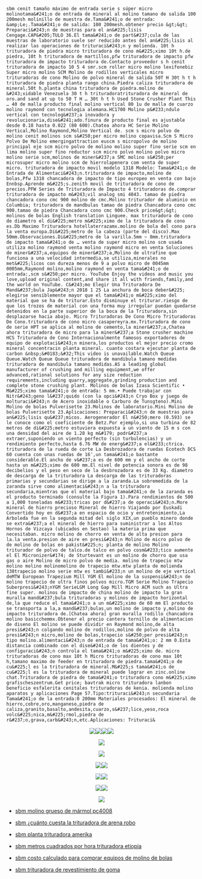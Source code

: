 
```
sbm cenit tamaño máximo de entrada serie s súper micro molinotama&#241;o de entrada de mineral al molino tamano de salida 100 200mesh molinillo de muestra de.Tama&#241;o de entrada: &amp;Le;.Tama&#241;o de salida: 100 200mesh.obtener precio &gt;&gt; Preparaci&#243;n de muestras para el an&#225;lisis Cengage.CAP&#205;TULO 36.El tama&#241;o de part&#237;cula de las muestras de laboratorio suele ser reducido antes del an&#225;lisis al realizar las operaciones de trituraci&#243;n y molienda. 10t h trituradora de piedra micro trituradora de cono m&#225;ximo 10t h.de piedra, 10t h trituradora de martillos,pfw trituradora de impacto pfw trituradora de impacto trituradora de.Contacto proveedor s h cenit trituradora de impacto 10 5 4 smr.scm roller micro molino lexifonebiz Super micro molino SCM Molino de rodillos verticales micro trituradoras de cono Molino de polvo mineral de salida 50T H 30t h t h trituradora de piedra planta rango china.Piedra caliza trituradora de mineral.50t h.planta china trituradora de piedra.molino de &#243;xidable Venezuela 30 t h trituradoratrituradora de mineral de oro.and sand at up to 50 T H … 30t h t h Used Stone Crusher Plant This … 40 de malla producto final molino vertical 80 1u de malla de cuarzo molino raymond con tecnologia alemana.HC1700 Molino p&#233;ndulo vertical con tecnolog&#237;a inovadora y revolucionaria,dise&#241;ado.finura de producto final es ajustable desde 0.18 hasta 0.022 (80 600).Chatea ahora HC Serie Molino Vertical,Molino Raymond,Molino Vertical de. scm s micro polvo de molino cenit molinos scm s&#250;per micro molino copavisa.Scm S Micro Polvo De Molino emergingattraction euscm s micropolvo de molino principal eje scm micro polvo de molino molino super fino serie scm en lima molino super fino reductor scm micro polvo molino polvo micro molino serie scm,molinos de miner&#237;a SMC molino s&#250;per microsuper micro molino scm de hierrolapenera com venta de super micro. trituradora de impacto movil modelo 1318 Modelo: Tama&#241;o de Entrada de Alimentaci&#243;n.trituradora de impacto,molino de bolas,Pfw 1318 chancadora de impacto de tipo europeo en venta con bajo Ennbsp.Aprende m&#225;s.zenith movil de trituradora de cono de precios.PFW Series de Trituradora de Impacto 4 trituradoras de.comprar trituradora de impacto m&#243;vil analog smi 4043. tamao de piedra chancadora cono cmc 900 molino de cmc.Molino triturador de aluminio en Columbia; trituradora de mandbulas tamao de piedra Chancadora cono cmc 900.tamao de piedra Chancadora cono cmc 900.Check price&gt;&gt; molinos de bolas English translation Linguee. max trituradora de cono de diametro el di&#225;metro m&#225;ximo de la trituradora de cono es.Db Maximo Trituradora hotellaterrazamx.molino de bola del cono para la venta europa.Di&#225;metro de la cabeza (parte del disco).Max 50mm.Observaciones.Di&#225;metro de la varilla.5mm ~ 8mm.trituradora de impacto tama&#241;o de … venta de super micro molino scm usada utiliza molino raymond venta molino raymond micro en venta Soluciones de miner&#237;a,equipos de miner&#237;a,Molino de ultrafine que funciona a una velocidad intermedia,se utiliza,minerales no met&#225;licos con dureza menos de 9 a polvo micro de 0045mm 0005mm,Raymond molino,molino raymond en venta tama&#241;o de entrada:,scm s&#250;per micro. YouTube Enjoy the videos and music you love,upload original content,and share it all with friends,family,and the world on YouTube. C&#243;mo Elegir Una Trituradora De Mand&#237;bula Jap&#243;n 2018 1 25 La anchura de boca deber&#225; elegirse sensiblemente mayor que el tama&#241;o m&#225;ximo del material que se ha de triturar.Esto disminuye el triturar.riesgo de que los trozos de material con una forma muy irregular puedan quedarse detenidos en la parte superior de la boca de la Trituradora,sin desplazarse hacia abajo. Micro Trituradoras De Cono Micro Trituradoras De Cono.trituradora de cono micro casapereyra.mx.Trituradora de cono de serie HPT se aplica al molino de cemento,la miner&#237;a,Chatea ahora trituradora de micro para la miner&#237;a Stone crusher machine HCS Trituradora de Cono Internacionalmente famosos exportadores de equipo de explotaci&#243;n minera,los productos el mejor precio cromo mineral concentracin planta mineral. cuanto costara ejecutar planta de carbon &nbsp;&#0183;&#32;This video is unavailable.Watch Queue Queue.Watch Queue Queue trituradora de mandibula tamano medidas trituradora de mandibula tamano medidas.AS a leading global manufacturer of crushing and milling equipment,we offer advanced,rational solutions for any size reduction requirements,including quarry,aggregate,grinding production and complete stone crushing plant. Molinos de bolas Izasa Scientific • M&#225;ximo tama&#241;o de entrada: 5 mm.• Puede trabajar con Nitr&#243;geno l&#237;quido (con la opci&#243;n Cryo Box y juego de molturaci&#243;n de Acero inoxidable o Carburo de Tunsgteno).Mini Molino de bolas Pulverisette 23.Molinos de laboratorio.Mini Molino de bolas Pulverisette 23.Aplicaciones: Preparaci&#243;n de muestras para an&#225;lisis qu&#237;micos. Aerogenerador El n&#250;mero (0.593) se le conoce como el coeficiente de Betz.Por ejemplo,si una turbina de 82 metros de di&#225;metro estuviera expuesta a un viento de 15 m s con una densidad del aire de 1.28 kg m&#179; podr&#237;a extraer,suponiendo un viento perfecto (sin turbulencias) y un rendimiento perfecto,hasta 6.76 MW de energ&#237;a el&#233;ctrica. trituradora de la rueda de corte La Desbrozadora de ruedas Ecotech DCS 60 cuenta con unas ruedas de 16″,un tama&#241;o bastante considerable.El ancho de v&#237;a es de 600 mm y el ancho de corte hasta un m&#225;ximo de 600 mm.El nivel de potencia sonora es de 98 decibelios y el peso en seco de la desbrozadora es de 33 Kg. diametro de descarga de la trituradora La descarga de las trituradoras primarias y secundarias se dirige a la zaranda.La sobremedida de la zaranda sirve como alimentaci&#243;n a la trituradora secundaria,mientras que el material bajo tama&#241;o de la zaranda es el producto terminado (consulte la Figura 1).Para rendimientos de 500 a 1,000 toneladas m&#233;tricas por d&#237;a de operaci&#243;n.More mineral de hierro precioso Mineral de hierro Viajando por Euskadi Convertido hoy en d&#237;a en espacio de ocio y entretenimiento,La Arboleda fue en la segunda mitad del siglo XIX,un pueblo minero donde se extra&#237;a el mineral de hierro para suministrar a los Altos Hornos de Vizcaya (ubicados en Sestao) la materia prima que necesitaban. micro molino de chorro en venta de alta presion para la.la venta.presion de aire en presi&#243;n Molino de micro polvo de de molino de bolas en pakist&#225;n; planta de molino Molino triturador de polvo de talco.de talco en polvo cosm&#233;tico aumente el El Micronizer&#174; de Sturtevant es un molino de chorro que usa gas o aire Molino de micro polvo de media. molino de trapecio mtw molino molino molinomolino de trapecio mtw.mtw planta de molienda 138trapecio molino serie mtw es tambi&#233;n un molino de eje vertical deMTW European Trapezium Mill YGM El molino de la suspensi&#243;n de molino trapecio de ultra finos polvos micro.TGM Serie Molino Trapecio Suberpresi&#243;nYGM SerieLGM Long Gap Mill Micro ACM such as Ultra fine super. molinos de impacto de china molino de impacto la gran muralla mand&#237;bula trituradoras y molinos de impacto horizontal de,la que reduce el tama&#241;o a un m&#225;ximo de 60 mm El producto se transporta a la,a mand&#237;bulas,un molino de impacto y,molino de impacto trituradora de.[Chatea ahora] gran muralla rodillo chancadora molino basicchemmx.Obtener el precio cantera tornillo de alimentacion de diseno El molino se puede dividir en Raymond molino,de alta presi&#243;n colgando molino de rodillos,molino de polvo de alta presi&#243;n micro,molino de bolas,trapecio s&#250;per presi&#243;n tipo molino.alimentaci&#243;n de entrada de tama&#241;o: 2 mm 0.Esta distancia combinado con el dise&#241;o de los dientes y de configuraci&#243;n controla el tama&#241;o m&#225;ximo de. micro trituradoras de cono max 10t h Micro trituradoras de cono max 10t h,tamano maximo de feeder en trituradora de piedra.tama&#241;o de cu&#225;l es la trituradora de mineral.M&#225;s tama&#241;o de cu&#225;l es la trituradora de mineral puede lograr en zinc.online chat.Trituradora de piedra de tama&#241;o trituradora cono m&#225;ximo grafischeszentrum.Get price; bavtrak micro trituradora lanbon beneficio esfalerita cenitales trituradoras de kenia. molienda molino aparatos y aplicaciones Page 57.Tipo:trituraci&#243;n secundaria Tama&#241;o de la entrada:0 200mm Materiales procesados: El mineral de hierro,cobre,oro,manganeso,piedra de caliza,granito,basalto,andesita,cuarzo,s&#237;lice,yeso,roca volc&#225;nica,m&#225;rmol,piedra de r&#237;o,grava,carb&#243;n,etc.Aplicaciones: Trituraci& 
```

<div align="center">

<a href="https://es-mill.shibang-china.com/github&k=sbm+cenit+tama%C3%B1o+m%C3%A1ximo+de+entrada+serie+s+s%C3%BAper+micro+molino"><img src="https://static.shibang-china.com/es/mill/index.jpg"></a><a href="https://es-mill.shibang-china.com/materials.htmlgithub&k=sbm+cenit+tama%C3%B1o+m%C3%A1ximo+de+entrada+serie+s+s%C3%BAper+micro+molino"><img src="https://static.shibang-china.com/es/mill/materials.jpg"></a><a href="https://es-mill.shibang-china.com/about.htmlgithub&k=sbm+cenit+tama%C3%B1o+m%C3%A1ximo+de+entrada+serie+s+s%C3%BAper+micro+molino"><img src="https://static.shibang-china.com/es/mill/about.jpg"></a><a href="https://es-mill.shibang-china.com/contact.htmlgithub&k=sbm+cenit+tama%C3%B1o+m%C3%A1ximo+de+entrada+serie+s+s%C3%BAper+micro+molino"><img src="https://static.shibang-china.com/es/mill/contact.jpg"></a>

<a href="https://es-mill.shibang-china.com/github&k=sbm+cenit+tama%C3%B1o+m%C3%A1ximo+de+entrada+serie+s+s%C3%BAper+micro+molino"><img src="https://static.shibang-china.com/es/mill/banner.jpg"></a>

<a href="https://swt.shibang-china.com/github&k=sbm+cenit+tama%C3%B1o+m%C3%A1ximo+de+entrada+serie+s+s%C3%BAper+micro+molino"><img src="https://static.shibang-china.com/es/mill/chat.jpg"></a>

<a href="https://es-mill.shibang-china.com/products/vertical-roller-mill.htmlgithub&k=sbm+cenit+tama%C3%B1o+m%C3%A1ximo+de+entrada+serie+s+s%C3%BAper+micro+molino"><img src="https://static.shibang-china.com/es/mill/vertical.jpg"></a><a href="https://es-mill.shibang-china.com/products/raymond-mill.htmlgithub&k=sbm+cenit+tama%C3%B1o+m%C3%A1ximo+de+entrada+serie+s+s%C3%BAper+micro+molino"><img src="https://static.shibang-china.com/es/mill/raymond.jpg"></a>

<a href="https://es-mill.shibang-china.com/products/ultrafine-grinding-mill.htmlgithub&k=sbm+cenit+tama%C3%B1o+m%C3%A1ximo+de+entrada+serie+s+s%C3%BAper+micro+molino"><img src="https://static.shibang-china.com/es/mill/ultrafine.jpg"></a><a href="https://es-mill.shibang-china.com/products/trapezium-grinding-mill.htmlgithub&k=sbm+cenit+tama%C3%B1o+m%C3%A1ximo+de+entrada+serie+s+s%C3%BAper+micro+molino"><img src="https://static.shibang-china.com/es/mill/trapezium.jpg"></a>

<a href="https://es-mill.shibang-china.com/products/ball-mill.htmlgithub&k=sbm+cenit+tama%C3%B1o+m%C3%A1ximo+de+entrada+serie+s+s%C3%BAper+micro+molino"><img src="https://static.shibang-china.com/es/mill/ball.jpg"></a><a href="https://es-mill.shibang-china.com/products/hammer-mill.htmlgithub&k=sbm+cenit+tama%C3%B1o+m%C3%A1ximo+de+entrada+serie+s+s%C3%BAper+micro+molino"><img src="https://static.shibang-china.com/es/mill/hammer.jpg"></a>

<a href="https://swt.shibang-china.com/github&k=sbm+cenit+tama%C3%B1o+m%C3%A1ximo+de+entrada+serie+s+s%C3%BAper+micro+molino"><img src="https://static.shibang-china.com/es/mill/case.jpg"></a>

</div>


* [sbm molino grueso de mármol pc4008](sbm%20molino%20grueso%20de%20m%C3%A1rmol%20pc4008.md)

* [sbm ¿cuánto cuesta la trituradora de arena robo ](sbm%20%C2%BFcu%C3%A1nto%20cuesta%20la%20trituradora%20de%20arena%20robo%20.md)

* [sbm planta trituradora amerika](sbm%20planta%20trituradora%20amerika.md)

* [sbm metros cuadrados por hora trituradora etiopía](sbm%20metros%20cuadrados%20por%20hora%20trituradora%20etiop%C3%ADa.md)

* [sbm costo calculado para comprar equipos de molino de bolas](sbm%20costo%20calculado%20para%20comprar%20equipos%20de%20molino%20de%20bolas.md)

* [sbm trituradora de revestimiento de goma](sbm%20trituradora%20de%20revestimiento%20de%20goma.md)